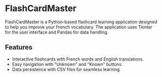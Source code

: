 # FlashCardMaster

FlashCardMaster is a Python-based flashcard learning application designed to help you improve your French vocabulary. The application uses Tkinter for the user interface and Pandas for data handling.

## Features

- Interactive flashcards with French words and English translations.
- Easy navigation with "Unknown" and "Known" buttons.
- Data persistence with CSV files for seamless learning.
